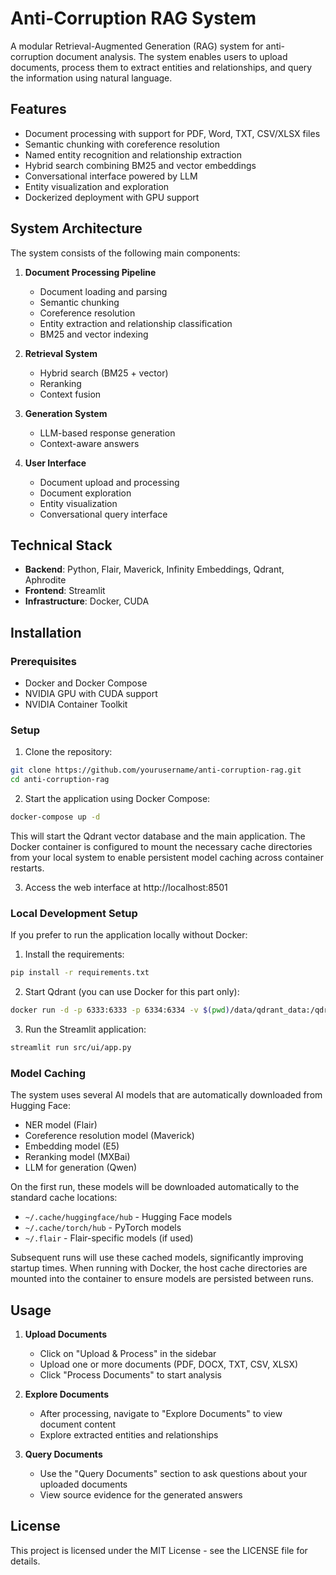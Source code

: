 # Anti-Corruption RAG System

A modular Retrieval-Augmented Generation (RAG) system for anti-corruption document analysis. The system enables users to upload documents, process them to extract entities and relationships, and query the information using natural language.

## Features

- Document processing with support for PDF, Word, TXT, CSV/XLSX files
- Semantic chunking with coreference resolution
- Named entity recognition and relationship extraction
- Hybrid search combining BM25 and vector embeddings
- Conversational interface powered by LLM
- Entity visualization and exploration
- Dockerized deployment with GPU support

## System Architecture

The system consists of the following main components:

1. **Document Processing Pipeline**
   - Document loading and parsing
   - Semantic chunking
   - Coreference resolution
   - Entity extraction and relationship classification
   - BM25 and vector indexing

2. **Retrieval System**
   - Hybrid search (BM25 + vector)
   - Reranking
   - Context fusion

3. **Generation System**
   - LLM-based response generation
   - Context-aware answers

4. **User Interface**
   - Document upload and processing
   - Document exploration
   - Entity visualization
   - Conversational query interface

## Technical Stack

- **Backend**: Python, Flair, Maverick, Infinity Embeddings, Qdrant, Aphrodite
- **Frontend**: Streamlit
- **Infrastructure**: Docker, CUDA

## Installation

### Prerequisites

- Docker and Docker Compose
- NVIDIA GPU with CUDA support
- NVIDIA Container Toolkit

### Setup

1. Clone the repository:

```bash
git clone https://github.com/yourusername/anti-corruption-rag.git
cd anti-corruption-rag
```

2. Start the application using Docker Compose:

```bash
docker-compose up -d
```

This will start the Qdrant vector database and the main application. The Docker container is configured to mount the necessary cache directories from your local system to enable persistent model caching across container restarts.

3. Access the web interface at http://localhost:8501

### Local Development Setup

If you prefer to run the application locally without Docker:

1. Install the requirements:

```bash
pip install -r requirements.txt
```

2. Start Qdrant (you can use Docker for this part only):

```bash
docker run -d -p 6333:6333 -p 6334:6334 -v $(pwd)/data/qdrant_data:/qdrant/storage qdrant/qdrant
```

3. Run the Streamlit application:

```bash
streamlit run src/ui/app.py
```

### Model Caching

The system uses several AI models that are automatically downloaded from Hugging Face:

- NER model (Flair)
- Coreference resolution model (Maverick)
- Embedding model (E5)
- Reranking model (MXBai)
- LLM for generation (Qwen)

On the first run, these models will be downloaded automatically to the standard cache locations:

- `~/.cache/huggingface/hub` - Hugging Face models
- `~/.cache/torch/hub` - PyTorch models
- `~/.flair` - Flair-specific models (if used)

Subsequent runs will use these cached models, significantly improving startup times. When running with Docker, the host cache directories are mounted into the container to ensure models are persisted between runs.

## Usage

1. **Upload Documents**
   - Click on "Upload & Process" in the sidebar
   - Upload one or more documents (PDF, DOCX, TXT, CSV, XLSX)
   - Click "Process Documents" to start analysis

2. **Explore Documents**
   - After processing, navigate to "Explore Documents" to view document content
   - Explore extracted entities and relationships

3. **Query Documents**
   - Use the "Query Documents" section to ask questions about your uploaded documents
   - View source evidence for the generated answers

## License

This project is licensed under the MIT License - see the LICENSE file for details.

